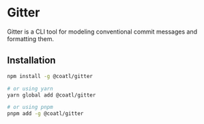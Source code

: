 # Gitter

Gitter is a CLI tool for modeling conventional commit messages and formatting them.

## Installation

```bash
npm install -g @coatl/gitter

# or using yarn
yarn global add @coatl/gitter

# or using pnpm
pnpm add -g @coatl/gitter
```
